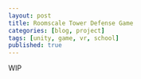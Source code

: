 ```yaml
---
layout: post
title: Roomscale Tower Defense Game
categories: [blog, project]
tags: [unity, game, vr, school]
published: true
---
```


WIP
